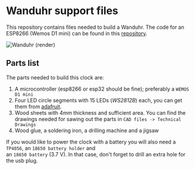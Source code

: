 # Wanduhr support files

This repository contains files needed to build a Wanduhr. The code for an ESP8266 (Wemos D1 mini) can be found in this [repository](https://github.com/FrankenApps/Wanduhr).

![Wanduhr (render)](https://raw.githubusercontent.com/FrankenApps/Wanduhr_support_files/master/images/Wanduhr.gif)

## Parts list
The parts needed to build this clock are:
1. A microcontroller (esp8266 or esp32 should be fine); preferably a `WEMOS D1 mini`
2. Four LED circle segments with 15 LEDs (*WS2812B*) each, you can get them from [adafruit](https://www.adafruit.com/product/2874).
3. Wood sheets with 4mm thickness and sufficient area.
   You can find the drawings needed for sawing out the parts in `CAD files -> Technical Drawings`
4. Wood glue, a soldering iron, a drilling machine and a jigsaw

If you would like to power the clock with a battery you will also need a `TP4056`, an `18650 battery holder` and    
an `18650 battery` (3.7 V).
In that case, don't forget to drill an extra hole for the usb plug.
